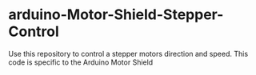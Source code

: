 # arduino-Motor-Shield-Stepper-Control
Use this repository to control a stepper motors direction and speed. This code is specific to the Arduino Motor Shield
